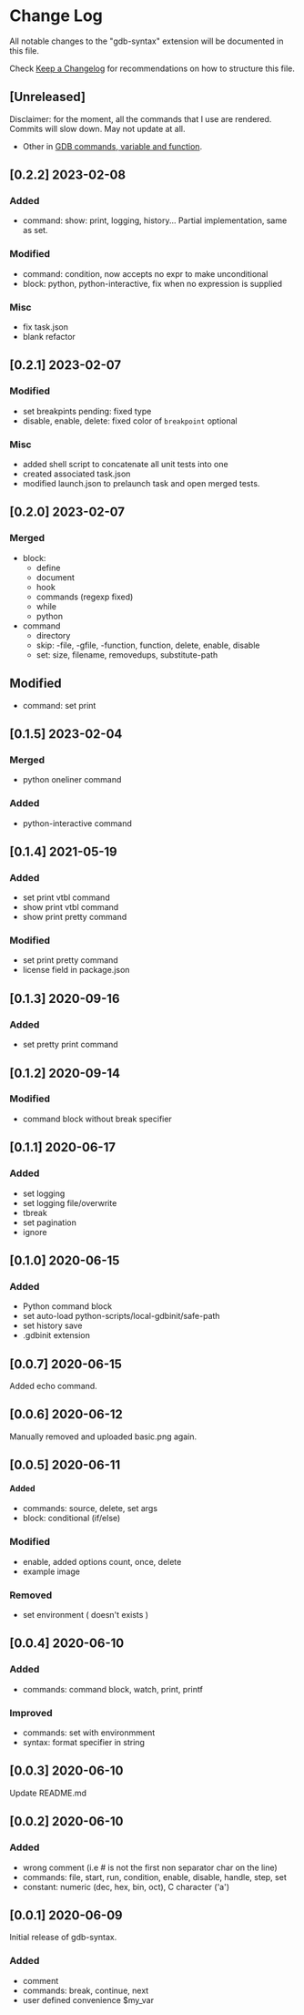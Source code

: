 # Change Log

All notable changes to the "gdb-syntax" extension will be documented in this file.

Check [Keep a Changelog](http://keepachangelog.com/) for recommendations on how to structure this file.

## [Unreleased]
Disclaimer: for the moment, all the commands that I use are rendered.
Commits will slow down. May not update at all.

- Other in [GDB commands, variable and function](https://sourceware.org/gdb/onlinedocs/gdb/Command-and-Variable-Index.html).

## [0.2.2] 2023-02-08
### Added
 * command: show: print, logging, history... Partial implementation, same as set.
### Modified
 * command: condition, now accepts no expr to make unconditional
 * block: python, python-interactive, fix when no expression is supplied
### Misc
 * fix task.json
 * blank refactor

## [0.2.1] 2023-02-07
### Modified
 * set breakpints pending: fixed type
 * disable, enable, delete: fixed color of `breakpoint` optional
### Misc
 * added shell script to concatenate all unit tests into one
 * created associated task.json
 * modified launch.json to prelaunch task and open merged tests.

## [0.2.0] 2023-02-07
### Merged
 * block:
    * define
    * document
    * hook
    * commands (regexp fixed)
    * while
    * python
 * command
    * directory
    * skip: -file, -gfile, -function, function, delete, enable, disable
    * set: size, filename, removedups, substitute-path
## Modified
 * command: set print

## [0.1.5] 2023-02-04
### Merged
 * python oneliner command
### Added 
 * python-interactive command

## [0.1.4] 2021-05-19
### Added
 * set print vtbl command
 * show print vtbl command
 * show print pretty command
### Modified
 * set print pretty command
 * license field in package.json

## [0.1.3] 2020-09-16
### Added
* set pretty print command

## [0.1.2] 2020-09-14
### Modified
* command block without break specifier

## [0.1.1] 2020-06-17
### Added
* set logging
* set logging file/overwrite
* tbreak
* set pagination
* ignore

## [0.1.0] 2020-06-15
### Added
* Python command block
* set auto-load python-scripts/local-gdbinit/safe-path
* set history save
* .gdbinit extension

## [0.0.7] 2020-06-15
Added echo command.

## [0.0.6] 2020-06-12
Manually removed and uploaded basic.png again.

## [0.0.5] 2020-06-11
#### Added
* commands: source, delete, set args
* block: conditional (if/else)
### Modified
* enable, added options count, once, delete
* example image
### Removed
* set environment ( doesn't exists )

## [0.0.4] 2020-06-10
### Added
* commands: command block, watch, print, printf
### Improved
* commands: set with environmment
* syntax: format specifier in string

## [0.0.3] 2020-06-10
Update README.md

## [0.0.2] 2020-06-10
### Added
* wrong comment (i.e # is not the first non separator char on the line)
* commands: file, start, run, condition, enable, disable, handle, step, set
* constant: numeric (dec, hex, bin, oct), C character ('a')

## [0.0.1] 2020-06-09
Initial release of gdb-syntax.
### Added
* comment
* commands: break, continue, next
* user defined convenience $my_var